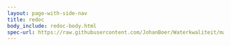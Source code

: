 ```yaml
---
layout: page-with-side-nav
title: redoc
body_include: redoc-body.html
spec-url: https://raw.githubusercontent.com/JohanBoer/Waterkwaliteit/main/specificatie/alternatief/openapi.yaml
---
```

<redoc spec-url='{{ page.spec-url}}'></redoc>
